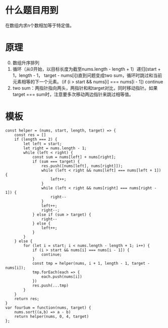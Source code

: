 # 什么题目用到
在数组内求n个数相加等于特定值。

# 原理
0. 数组升序排列
1. 循环（从0开始，以目标长度为截至nums.length - length + 1）递归(start + 1，length - 1， target - nums[i])直到问题变成two sum，循环时跳过和当前元素相等的下一个元素。（if (i > start && nums[i] === nums[i - 1]) continue
2. two sum：两指针指向两头，两指针和和target对比，同时移动指针。如果target === sum时，注意要多次移动两边指针来跳过相等值。

# 模板

    const helper = (nums, start, length, target) => {
        const res = []
        if (length === 2) {
            let left = start;
            let right = nums.length - 1;
            while (left < right) {
                const sum = nums[left] + nums[right];
                if (sum === target) {
                    res.push([nums[left], nums[right]]);
                    while (left < right && nums[left] === nums[left + 1]) {
                        left++;
                    }
                    while (left < right && nums[right] === nums[right - 1]) {
                        right--
                    }
                    left++;
                    right--;
                } else if (sum > target) {
                    right--
                } else {
                    left++;
                }
            }
        } else {
            for (let i = start; i < nums.length - length + 1; i++) {
                if (i > start && nums[i] === nums[i - 1]) {
                    continue;
                }
                const tmp = helper(nums, i + 1, length - 1, target - nums[i]);
                tmp.forEach(each => {
                    each.push(nums[i])
                })
                res.push(...tmp)
            }
        }
        return res;
    }
    var fourSum = function(nums, target) {
        nums.sort((a,b) => a - b)
        return helper(nums, 0, 4, target)
    };
